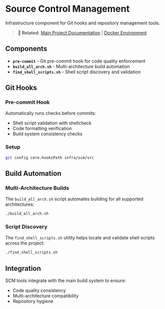 # Source Control Management

Infrastructure component for Git hooks and repository management tools.

> **🔗 Related**: [Main Project Documentation](../../README.md) | [Docker Environment](../docker/README.md)

## Components

- **`pre-commit`** - Git pre-commit hook for code quality enforcement
- **`build_all_arch.sh`** - Multi-architecture build automation
- **`find_shell_scripts.sh`** - Shell script discovery and validation

## Git Hooks

### Pre-commit Hook
Automatically runs checks before commits:
- Shell script validation with shellcheck
- Code formatting verification
- Build system consistency checks

### Setup
```bash
git config core.hooksPath infra/scm/src
```

## Build Automation

### Multi-Architecture Builds
The `build_all_arch.sh` script automates building for all supported architectures:
```bash
./build_all_arch.sh
```

### Script Discovery
The `find_shell_scripts.sh` utility helps locate and validate shell scripts across the project:
```bash
./find_shell_scripts.sh
```

## Integration

SCM tools integrate with the main build system to ensure:
- Code quality consistency
- Multi-architecture compatibility
- Repository hygiene
